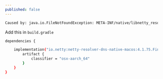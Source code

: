```yaml
---
published: false
---
```


```bash
Caused by: java.io.FileNotFoundException: META-INF/native/libnetty_resolver_dns_native_macos_aarch_64.jnilib
```


Add this in `build.gradle` 

```bash
dependencies {

	implementation("io.netty:netty-resolver-dns-native-macos:4.1.75.Final") {
		artifact {
			classifier = "osx-aarch_64"
		}
	}
}
```